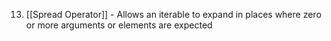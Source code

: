 
13. [[Spread Operator]] - Allows an iterable to expand in places where zero or more arguments or elements are expected
